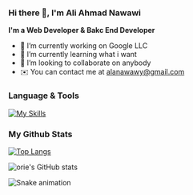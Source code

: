 ### Hi there 👋, I'm Ali Ahmad Nawawi

**I'm a Web Developer & Bakc End Developer**

- 🔭 I’m currently working on Google LLC
- 🌱 I’m currently learning what i want
- 👯 I’m looking to collaborate on anybody
- ✉️ You can contact me at alanawawy@gmail.com


### Language & Tools
[![My Skills](https://skillicons.dev/icons?i=vscode,php,js,ts,python,jquery,angular,vue,nodejs,react,css,bootstrap,laravel,wordpress,mysql,postgres,sqlite,gcp,git,github,gitlab,stackoverflow,aws,azure)](https://skillicons.dev)

### My Github Stats

[![Top Langs](https://github-readme-stats.vercel.app/api/top-langs/?username=aliahmadnawawi&layout=compact&theme=tokyonight)](https://github.com/aliahmadnawawi/github-readme-stats)

![orie's GitHub stats](https://github-readme-stats.vercel.app/api?username=aliahmadnawawi&show_icons=true&theme=tokyonight)

<!--
**aianawawi/aianawawi** is a ✨ _special_ ✨ repository because its `README.md` (this file) appears on your GitHub profile.

Here are some ideas to get you started:

- 🔭 I’m currently working on ...
- 🌱 I’m currently learning ...
- 👯 I’m looking to collaborate on ...
- 🤔 I’m looking for help with ...
- 💬 Ask me about ...
- 📫 How to reach me: ...
- 😄 Pronouns: ...
- ⚡ Fun fact: ...
-->

<div>

  ![Snake animation](https://github.com/danielbped/danielbped/blob/output/github-contribution-grid-snake.svg)
  
</div>
